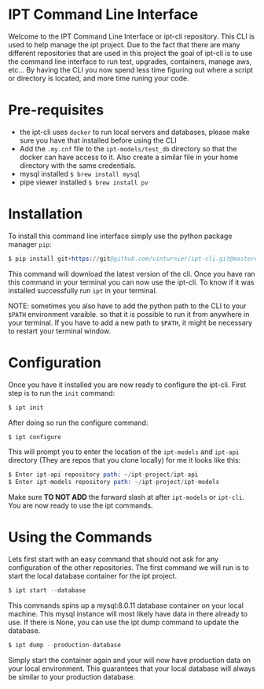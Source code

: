 IPT Command Line Interface
===

Welcome to the IPT Command Line Interface or ipt-cli repository. This CLI is used to help manage the ipt project. Due to the fact that there are many different repositories that are used in this project the goal of ipt-cli is to use the command line interface to run test, upgrades, containers, manage aws, etc... By having the CLI you now spend less time figuring out where a script or directory is located, and more time runing your code.

# Pre-requisites
- the ipt-cli uses `docker` to run local servers and databases, please make sure you have that installed before using the CLI
- Add the `.my.cnf` file to the `ipt-models/test_db` directory so that the docker can have access to it. Also create a similar file in your home directory with the same credentials.
- mysql installed `$ brew install mysql`
- pipe viewer installed `$ brew install pv`

# Installation
To install this command line interface simply use the python package manager `pip`:
```s
$ pip install git+https://git@github.com/vinturnier/ipt-cli.git@master#egg=ipt_pk
```
This command will download the latest version of the cli. Once you have ran this command in your terminal you can now use the ipt-cli. To know if it was installed successfully run `ipt` in your terminal.

NOTE: sometimes you also have to add the python path to the CLI to your `$PATH` environment varaible. so that it is possible to run it from anywhere in your terminal. If you have to add a new path to `$PATH`, it might be necessary to restart your terminal window.

# Configuration
Once you have it installed you are now ready to configure the ipt-cli. First step is to run the `init` command:
```s
$ ipt init
```
After doing so run the configure command:
```s
$ ipt configure
```
This will prompt you to enter the location of the `ipt-models` and `ipt-api` directory (They are repos that you clone locally) for me it looks like this:
```s
$ Enter ipt-api repository path: ~/ipt-project/ipt-api
$ Enter ipt-models repository path: ~/ipt-project/ipt-models
```
Make sure <b>TO NOT ADD</b> the forward slash at after `ipt-models` or `ipt-cli`. You are now ready to use the ipt commands.

# Using the Commands

Lets first start with an easy command that should not ask for any configuration of the other repositories. The first command we will run is to start the local database container for the ipt project.
```s
$ ipt start --database
```
This commands spins up a mysql:8.0.11 database container on your local machine. This mysql instance will most likely have data in there already to use. If there is None, you can use the ipt dump command to update the database.
```s
$ ipt dump --production-database
```
Simply start the container again and your will now have production data on your local environment. This guarantees that your local database will always be similar to your production database. 
